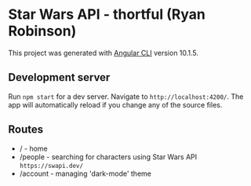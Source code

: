 # Star Wars API - thortful (Ryan Robinson)

This project was generated with [Angular CLI](https://github.com/angular/angular-cli) version 10.1.5.

## Development server

Run `npm start` for a dev server. Navigate to `http://localhost:4200/`. The app will automatically reload if you change any of the source files.

## Routes 
* / - home
* /people - searching for characters using Star Wars API `https://swapi.dev/` 
* /account - managing 'dark-mode' theme 
